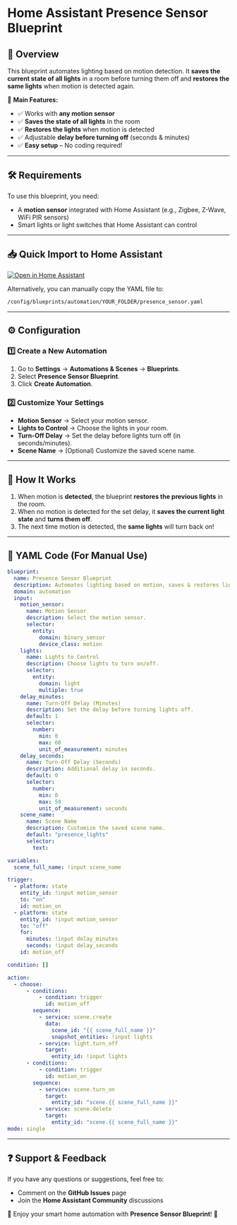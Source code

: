 # Home Assistant Presence Sensor Blueprint

## 📌 Overview
This blueprint automates lighting based on motion detection. It **saves the current state of all lights** in a room before turning them off and **restores the same lights** when motion is detected again.

🔹 **Main Features:**
- ✅ Works with **any motion sensor**
- ✅ **Saves the state of all lights** in the room
- ✅ **Restores the lights** when motion is detected
- ✅ Adjustable **delay before turning off** (seconds & minutes)
- ✅ **Easy setup** – No coding required!

---

## 🛠️ Requirements
To use this blueprint, you need:
- A **motion sensor** integrated with Home Assistant (e.g., Zigbee, Z-Wave, WiFi PIR sensors)
- Smart lights or light switches that Home Assistant can control

---

## 📥 Quick Import to Home Assistant

[![Open in Home Assistant](https://my.home-assistant.io/badges/blueprint_import.svg)](https://my.home-assistant.io/redirect/blueprint_import/?url=https://raw.githubusercontent.com/kimasf/homeassistant-blueprints/main/presence_sensor.yaml)

Alternatively, you can manually copy the YAML file to:
```bash
/config/blueprints/automation/YOUR_FOLDER/presence_sensor.yaml
```

---

## ⚙️ Configuration
### **1️⃣ Create a New Automation**
1. Go to **Settings** → **Automations & Scenes** → **Blueprints**.
2. Select **Presence Sensor Blueprint**.
3. Click **Create Automation**.

### **2️⃣ Customize Your Settings**
- **Motion Sensor** → Select your motion sensor.
- **Lights to Control** → Choose the lights in your room.
- **Turn-Off Delay** → Set the delay before lights turn off (in seconds/minutes).
- **Scene Name** → (Optional) Customize the saved scene name.

---

## 🔄 How It Works
1. When motion is **detected**, the blueprint **restores the previous lights** in the room.
2. When no motion is detected for the set delay, it **saves the current light state** and **turns them off**.
3. The next time motion is detected, the **same lights** will turn back on!

---

## 📝 YAML Code (For Manual Use)
```yaml
blueprint:
  name: Presence Sensor Blueprint
  description: Automates lighting based on motion, saves & restores light state.
  domain: automation
  input:
    motion_sensor:
      name: Motion Sensor
      description: Select the motion sensor.
      selector:
        entity:
          domain: binary_sensor
          device_class: motion
    lights:
      name: Lights to Control
      description: Choose lights to turn on/off.
      selector:
        entity:
          domain: light
          multiple: true
    delay_minutes:
      name: Turn-Off Delay (Minutes)
      description: Set the delay before turning lights off.
      default: 1
      selector:
        number:
          min: 0
          max: 60
          unit_of_measurement: minutes
    delay_seconds:
      name: Turn-Off Delay (Seconds)
      description: Additional delay in seconds.
      default: 0
      selector:
        number:
          min: 0
          max: 59
          unit_of_measurement: seconds
    scene_name:
      name: Scene Name
      description: Customize the saved scene name.
      default: "presence_lights"
      selector:
        text:

variables:
  scene_full_name: !input scene_name

trigger:
  - platform: state
    entity_id: !input motion_sensor
    to: "on"
    id: motion_on
  - platform: state
    entity_id: !input motion_sensor
    to: "off"
    for:
      minutes: !input delay_minutes
      seconds: !input delay_seconds
    id: motion_off

condition: []

action:
  - choose:
      - conditions:
          - condition: trigger
            id: motion_off
        sequence:
          - service: scene.create
            data:
              scene_id: "{{ scene_full_name }}"
              snapshot_entities: !input lights
          - service: light.turn_off
            target:
              entity_id: !input lights
      - conditions:
          - condition: trigger
            id: motion_on
        sequence:
          - service: scene.turn_on
            target:
              entity_id: "scene.{{ scene_full_name }}"
          - service: scene.delete
            target:
              entity_id: "scene.{{ scene_full_name }}"
mode: single
```

---

## ❓ Support & Feedback
If you have any questions or suggestions, feel free to:
- Comment on the **GitHub Issues** page
- Join the **Home Assistant Community** discussions

🚀 Enjoy your smart home automation with **Presence Sensor Blueprint**! 🎉


